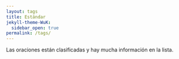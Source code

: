 ```yaml
---
layout: tags
title: Estándar
jekyll-theme-WuK:
  sidebar_open: true
permalink: /tags/
---
```


Las oraciones están clasificadas y hay mucha información en la lista.
